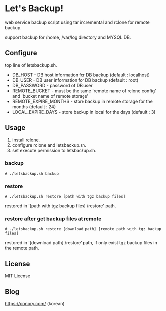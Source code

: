 # Let's Backup!
web service backup script using tar incremental and rclone for remote backup.

support backup for /home, /var/log directory and MYSQL DB.

## Configure
top line of letsbackup.sh.
- DB_HOST - DB host information for DB backup (default : localhost)
- DB_USER - DB user information for DB backup (default : root)
- DB_PASSWORD - password of DB user
- REMOTE_BUCKET - must be the same 'remote name of rclone config' and 'bucket name of remote storage'
- REMOTE_EXPIRE_MONTHS - store backup in remote storage for the months (default : 24)
- LOCAL_EXPIRE_DAYS - store backup in local for the days (default : 3)

## Usage
1. install [rclone](https://github.com/ncw/rclone).
2. configure rclone and letsbackup.sh.
3. set execute permission to letsbackup.sh.
### backup
```
# ./letsbackup.sh backup
```
### restore
```
# ./letsbackup.sh restore [path with tgz backup files]
```
restored in '[path with tgz backup files] /restore' path.
### restore after get backup files at remote
```
# ./letsbackup.sh restore [download path] [remote path with tgz backup files]
```
restored in '[download path] /restore' path, if only exist tgz backup files in the remote path.

## License
MIT License

## Blog
https://conory.com/ (korean)
